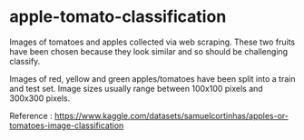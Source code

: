 # apple-tomato-classification 

Images of tomatoes and apples collected via web scraping. These two fruits have been chosen because they look similar and so should be challenging classify.

Images of red, yellow and green apples/tomatoes have been split into a train and test set. Image sizes usually range between 100x100 pixels and 300x300 pixels.

  
Reference : https://www.kaggle.com/datasets/samuelcortinhas/apples-or-tomatoes-image-classification
 
 
